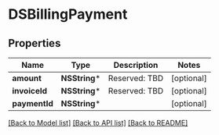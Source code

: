 # DSBillingPayment

## Properties
Name | Type | Description | Notes
------------ | ------------- | ------------- | -------------
**amount** | **NSString*** | Reserved: TBD | [optional] 
**invoiceId** | **NSString*** | Reserved: TBD | [optional] 
**paymentId** | **NSString*** |  | [optional] 

[[Back to Model list]](../README.md#documentation-for-models) [[Back to API list]](../README.md#documentation-for-api-endpoints) [[Back to README]](../README.md)


